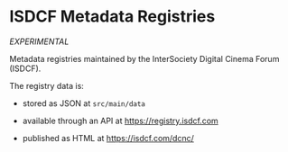 ISDCF Metadata Registries
=========================

_EXPERIMENTAL_

Metadata registries maintained by the InterSociety Digital Cinema Forum (ISDCF).

The registry data is:

* stored as JSON at `src/main/data`

* available through an API at https://registry.isdcf.com

* published as HTML at https://isdcf.com/dcnc/